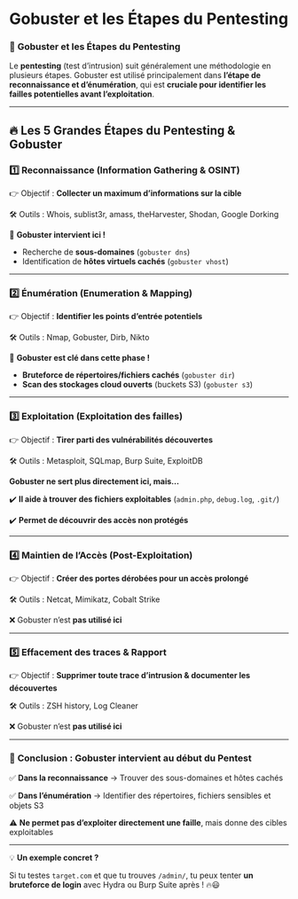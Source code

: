 # Gobuster et les Étapes du Pentesting

### 📌 **Gobuster et les Étapes du Pentesting**

Le **pentesting** (test d’intrusion) suit généralement une méthodologie en plusieurs étapes. Gobuster est utilisé principalement dans **l’étape de reconnaissance et d’énumération**, qui est **cruciale pour identifier les failles potentielles avant l’exploitation**.

---

## 🔥 **Les 5 Grandes Étapes du Pentesting & Gobuster**

### **1️⃣ Reconnaissance (Information Gathering & OSINT)**

👉 Objectif : **Collecter un maximum d’informations sur la cible**

🛠️ Outils : Whois, sublist3r, amass, theHarvester, Shodan, Google Dorking

🚀 **Gobuster intervient ici !**

- Recherche de **sous-domaines** (`gobuster dns`)
- Identification de **hôtes virtuels cachés** (`gobuster vhost`)

---

### **2️⃣ Énumération (Enumeration & Mapping)**

👉 Objectif : **Identifier les points d’entrée potentiels**

🛠️ Outils : Nmap, Gobuster, Dirb, Nikto

🚀 **Gobuster est clé dans cette phase !**

- **Bruteforce de répertoires/fichiers cachés** (`gobuster dir`)
- **Scan des stockages cloud ouverts** (buckets S3) (`gobuster s3`)

---

### **3️⃣ Exploitation (Exploitation des failles)**

👉 Objectif : **Tirer parti des vulnérabilités découvertes**

🛠️ Outils : Metasploit, SQLmap, Burp Suite, ExploitDB

**Gobuster ne sert plus directement ici, mais…**

✔️ **Il aide à trouver des fichiers exploitables** (`admin.php`, `debug.log`, `.git/`)

✔️ **Permet de découvrir des accès non protégés**

---

### **4️⃣ Maintien de l’Accès (Post-Exploitation)**

👉 Objectif : **Créer des portes dérobées pour un accès prolongé**

🛠️ Outils : Netcat, Mimikatz, Cobalt Strike

❌ Gobuster n’est **pas utilisé ici**

---

### **5️⃣ Effacement des traces & Rapport**

👉 Objectif : **Supprimer toute trace d’intrusion & documenter les découvertes**

🛠️ Outils : ZSH history, Log Cleaner

❌ Gobuster n’est **pas utilisé ici**

---

### 🎯 **Conclusion : Gobuster intervient au début du Pentest**

✅ **Dans la reconnaissance** → Trouver des sous-domaines et hôtes cachés

✅ **Dans l’énumération** → Identifier des répertoires, fichiers sensibles et objets S3

⚠️ **Ne permet pas d’exploiter directement une faille**, mais donne des cibles exploitables

---

💡 **Un exemple concret ?**

Si tu testes `target.com` et que tu trouves `/admin/`, tu peux tenter **un bruteforce de login** avec Hydra ou Burp Suite après ! 🔥😃